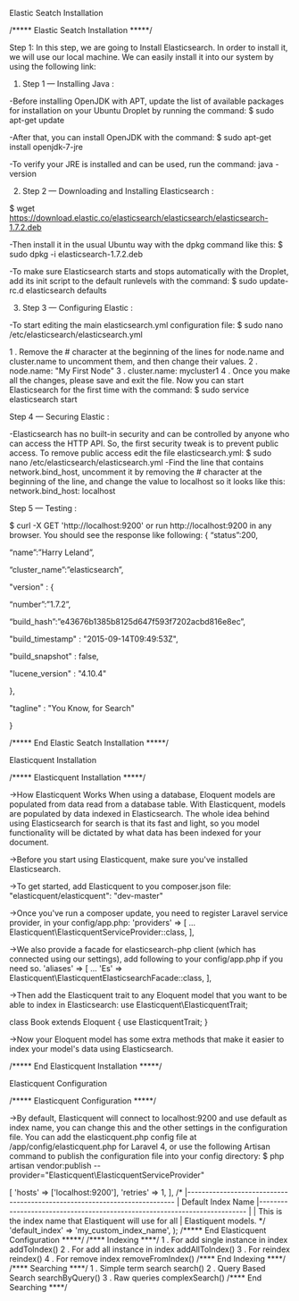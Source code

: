 Elastic Seatch Installation

/***** Elastic Seatch Installation *****/

Step 1:
In this step, we are going to Install Elasticsearch. In order to install it, we will use our local machine. We can easily install it into our system by using the following link:


1) Step 1 — Installing Java :

-Before installing OpenJDK with APT, update the list of available packages for installation on your Ubuntu Droplet by running the command:
$ sudo apt-get update

-After that, you can install OpenJDK with the command:
$ sudo apt-get install openjdk-7-jre

-To verify your JRE is installed and can be used, run the command:
java -version


2) Step 2 — Downloading and Installing Elasticsearch :

$ wget https://download.elastic.co/elasticsearch/elasticsearch/elasticsearch-1.7.2.deb

-Then install it in the usual Ubuntu way with the dpkg command like this:
$ sudo dpkg -i elasticsearch-1.7.2.deb

-To make sure Elasticsearch starts and stops automatically with the Droplet, add its init script to the default runlevels with the command:
$ sudo update-rc.d elasticsearch defaults


3) Step 3 — Configuring Elastic :

-To start editing the main elasticsearch.yml configuration file:
$ sudo nano /etc/elasticsearch/elasticsearch.yml

1 . Remove the # character at the beginning of the lines for node.name and cluster.name to uncomment them, and then change their values.
2 . node.name: "My First Node"
3 . cluster.name: mycluster1
4 . Once you make all the changes, please save and exit the file. Now you can start Elasticsearch for the first time with the command:
$ sudo service elasticsearch start


Step 4 — Securing Elastic :

-Elasticsearch has no built-in security and can be controlled by anyone who can access the HTTP API. So, the first security tweak is to prevent public access. To remove public access edit the file elasticsearch.yml:
$ sudo nano /etc/elasticsearch/elasticsearch.yml
-Find the line that contains network.bind_host, uncomment it by removing the # character at the beginning of the line, and change the value to localhost so it looks like this:
network.bind_host: localhost


Step 5 — Testing :

$ curl -X GET 'http://localhost:9200' or run http://localhost:9200 in any browser.
You should see the response like following:
{
“status”:200,

“name”:”Harry Leland”,

“cluster_name”:”elasticsearch”,

"version" : {

“number”:”1.7.2”,

“build_hash”:”e43676b1385b8125d647f593f7202acbd816e8ec”,

"build_timestamp" : "2015-09-14T09:49:53Z",

"build_snapshot" : false,

"lucene_version" : "4.10.4"

},

"tagline" : "You Know, for Search"

}


/***** End Elastic Seatch Installation *****/

Elasticquent Installation

/***** Elasticquent Installation *****/



->How Elasticquent Works
When using a database, Eloquent models are populated from data read from a database table. With Elasticquent, models are populated by data indexed in Elasticsearch. The whole idea behind using Elasticsearch for search is that its fast and light, so you model functionality will be dictated by what data has been indexed for your document.

->Before you start using Elasticquent, make sure you've installed Elasticsearch.

->To get started, add Elasticquent to you composer.json file:
"elasticquent/elasticquent": "dev-master"

->Once you've run a composer update, you need to register Laravel service provider, in your config/app.php:
'providers' => [
...
Elasticquent\ElasticquentServiceProvider::class,
],

->We also provide a facade for elasticsearch-php client (which has connected using our settings), add following to your config/app.php if you need so.
'aliases' => [
...
'Es' => Elasticquent\ElasticquentElasticsearchFacade::class,
],

->Then add the Elasticquent trait to any Eloquent model that you want to be able to index in Elasticsearch:
use Elasticquent\ElasticquentTrait;

class Book extends Eloquent
{
    use ElasticquentTrait;
}

->Now your Eloquent model has some extra methods that make it easier to index your model's data using Elasticsearch.

/***** End Elasticquent Installation *****/


Elasticquent Configuration

/***** Elasticquent Configuration *****/

->By default, Elasticquent will connect to localhost:9200 and use default as index name, you can change this and the other settings in the configuration file. You can add the elasticquent.php config file at /app/config/elasticquent.php for Laravel 4, or use the following Artisan command to publish the configuration file into your config directory:
$ php artisan vendor:publish --provider="Elasticquent\ElasticquentServiceProvider"

<?php
return array(
    /*
    |--------------------------------------------------------------------------
    | Custom Elasticsearch Client Configuration
    |--------------------------------------------------------------------------
    |
    | This array will be passed to the Elasticsearch client.
    | See configuration options here:
    |
    | http://www.elasticsearch.org/guide/en/elasticsearch/client/php-api/current/_configuration.html
    */

    'config' => [
        'hosts'     => ['localhost:9200'],
        'retries'   => 1,
    ],

    /*
    |--------------------------------------------------------------------------
    | Default Index Name
    |--------------------------------------------------------------------------
    |
    | This is the index name that Elastiquent will use for all
    | Elastiquent models.
    */

    'default_index' => 'my_custom_index_name',
);

/***** End Elasticquent Configuration *****/

/**** Indexing ****/

1 . For add single instance in index

addToIndex()

2 . For add all instance in index

addAllToIndex()

3 . For reindex

reindex()

4 . For remove index

removeFromIndex()

/**** End Indexing ****/


/**** Searching ****/

1 . Simple term search

search()

2 . Query Based Search

searchByQuery()

3 . Raw queries

complexSearch()

/**** End Searching ****/